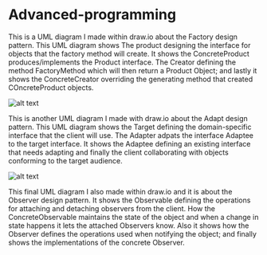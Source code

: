 # Advanced-programming
This is a UML diagram I made within draw.io about the Factory design pattern. This UML diagram shows The product designing the interface for objects that the factory method will create. It shows the ConcreteProduct produces/implements the Product interface. The Creator defining the method FactoryMethod which will then return a Product Object; and lastly it shows the ConcreteCreator overriding the generating method that created COncreteProduct objects.

![alt text](https://gyazo.com/b35f21b618df11bf9fe0bd40e932ffee.png)


This is another UML diagram I made with draw.io about the Adapt design pattern. This UML diagram shows the Target defining the domain-specific interface that the client will use. The Adapter adpats the interface Adaptee to the target interface. It shows the Adaptee defining an existing interface that needs adapting and finally the client collaborating with objects conforming to the target audience.

![alt text](https://gyazo.com/54551222b631a9ed4c5dd974ff6aa9bb.png)

This final UML diagram I also made within draw.io and it is about the Observer design pattern. It shows the Observable defining the operations for attaching and detaching observers from the client. How the ConcreteObservable maintains the state of the object and when a change in state happens it lets the attached Observers know. Also it shows how the Observer defines the operations used when notifying the object; and finally shows the implementations of the concrete Observer.
